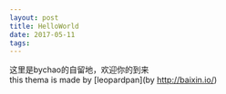 ```yaml
---
layout: post
title: HelloWorld
date: 2017-05-11
tags:     
---
```



这里是bychao的自留地，欢迎你的到来  
this thema is made by [leopardpan](by http://baixin.io/)









